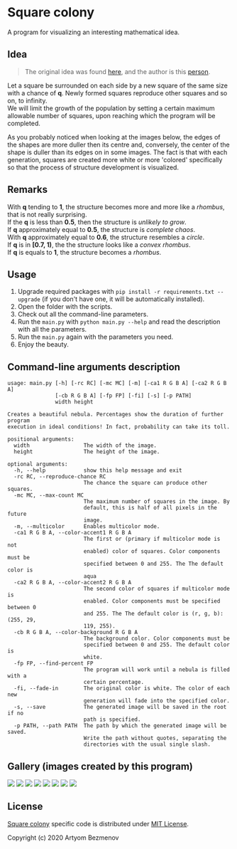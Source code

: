 # Square colony
A program for visualizing an interesting mathematical idea.

## Idea
>The original idea was found [here](https://vk.com/math_dosug?w=wall-149993556_46382), and the author is this [person](https://vk.com/id504076319).

Let a square be surrounded on each side by a new square of the same size with a chance of **q**. Newly formed squares reproduce other squares and so on, to infinity.  
We will limit the growth of the population by setting a certain maximum allowable number of squares, upon reaching which the program will be completed.

As you probably noticed when looking at the images below, the edges of the shapes are more duller then its centre and, conversely, the center of the shape is duller than its edges on in some images. The fact is that with each generation, squares are created more white or more 'colored' specifically so that the process of structure development is visualized.

## Remarks
With **q** tending to **1**, the structure becomes more and more like a *rhombus*, that is not really surprising.  
If the **q** is less than **0.5**, then the structure is *unlikely to grow*.  
If **q** approximately equal to **0.5**, the structure is *complete chaos*.  
With **q** approximately equal to **0.6**, the structure resembles a *circle*.  
If **q** is in **\[0.7, 1)**, the the structure looks like a *convex rhombus*.  
If **q** is equals to **1**, the structure becomes a *rhombus*.

## Usage
1. Upgrade required packages with `pip install -r requirements.txt --upgrade` (if you don't have one, it will be automatically installed).
2. Open the folder with the scripts.
3. Check out all the command-line parameters.
4. Run the `main.py` with `python main.py --help` and read the description with all the parameters.
5. Run the `main.py` again with the parameters you need.
6. Enjoy the beauty.

## Command-line arguments description
```
usage: main.py [-h] [-rc RC] [-mc MC] [-m] [-ca1 R G B A] [-ca2 R G B A]
               [-cb R G B A] [-fp FP] [-fi] [-s] [-p PATH]
               width height

Creates a beautiful nebula. Percentages show the duration of further program
execution in ideal conditions! In fact, probability can take its toll.

positional arguments:
  width                 The width of the image.
  height                The height of the image.

optional arguments:
  -h, --help            show this help message and exit
  -rc RC, --reproduce-chance RC
                        The chance the square can produce other squares.
  -mc MC, --max-count MC
                        The maximum number of squares in the image. By
                        default, this is half of all pixels in the future
                        image.
  -m, --multicolor      Enables multicolor mode.
  -ca1 R G B A, --color-accent1 R G B A
                        The first or (primary if multicolor mode is not
                        enabled) color of squares. Color components must be
                        specified between 0 and 255. The The default color is
                        aqua
  -ca2 R G B A, --color-accent2 R G B A
                        The second color of squares if multicolor mode is
                        enabled. Color components must be specified between 0
                        and 255. The The default color is (r, g, b): (255, 29,
                        119, 255).
  -cb R G B A, --color-background R G B A
                        The background color. Color components must be
                        specified between 0 and 255. The default color is
                        white.
  -fp FP, --find-percent FP
                        The program will work until a nebula is filled with a
                        certain percentage.
  -fi, --fade-in        The original color is white. The color of each new
                        generation will fade into the specified color.
  -s, --save            The generated image will be saved in the root if no
                        path is specified.
  -p PATH, --path PATH  The path by which the generated image will be saved.
                        Write the path without quotes, separating the
                        directories with the usual single slash.
```

## Gallery (images created by this program)
![](gallery/1.png)
![](gallery/2.png)
![](gallery/3.png)
![](gallery/4.png)
![](gallery/5.png)
![](gallery/6.png)
![](gallery/7.png)
![](gallery/8.png)

## License
[Square colony](https://github.com/8nhuman8/square-colony) specific code is distributed under [MIT License](LICENSE).

Copyright (c) 2020 Artyom Bezmenov
